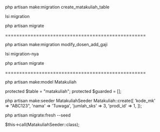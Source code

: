 php artisan make:migration create_matakuliah_table

Isi migration

php artisan migrate

==================================================

php artisan make:migration modify_dosen_add_gaji

Isi migration-nya

php artisan migrate


==================================================

php artisan make:model Matakuliah

protected $table = "matakuliah";
protected $guarded = [];

php artisan make:seeder MatakuliahSeeder
Matakuliah::create([
            'kode_mk' => "ABC123",
            'nama' => 'Tuwaga',
            'jumlah_sks' => 3,
            'prodi_id' => 1,
        ]);

php artisan migrate:fresh --seed

$this->call(MatakuliahSeeder::class);
